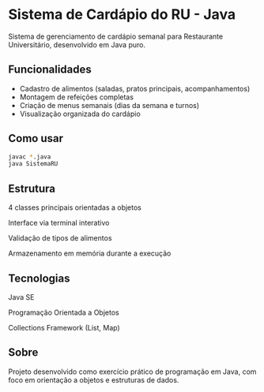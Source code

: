 # Sistema de Cardápio do RU - Java

Sistema de gerenciamento de cardápio semanal para Restaurante Universitário, desenvolvido em Java puro.

## Funcionalidades

- Cadastro de alimentos (saladas, pratos principais, acompanhamentos)
- Montagem de refeições completas
- Criação de menus semanais (dias da semana e turnos)
- Visualização organizada do cardápio

## Como usar

```bash
javac *.java
java SistemaRU


```
## Estrutura
4 classes principais orientadas a objetos

Interface via terminal interativo

Validação de tipos de alimentos

Armazenamento em memória durante a execução

## Tecnologias
Java SE

Programação Orientada a Objetos

Collections Framework (List, Map)

## Sobre
Projeto desenvolvido como exercício prático de programação em Java, com foco em orientação a objetos e estruturas de dados.
